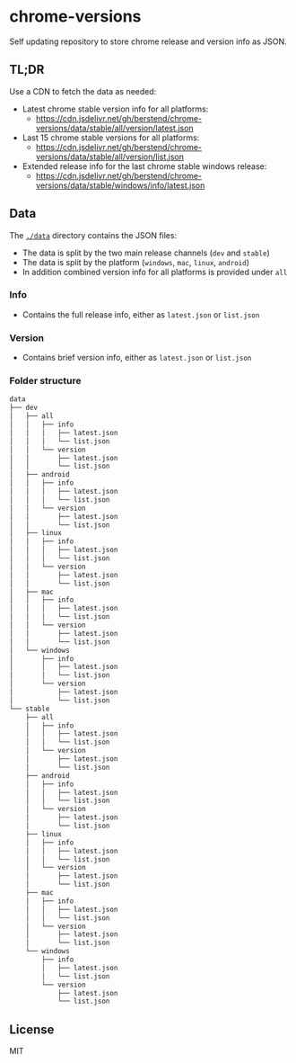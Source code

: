 # chrome-versions

Self updating repository to store chrome release and version info as JSON.

## TL;DR

Use a CDN to fetch the data as needed:

- Latest chrome stable version info for all platforms:
  - https://cdn.jsdelivr.net/gh/berstend/chrome-versions/data/stable/all/version/latest.json
- Last 15 chrome stable versions for all platforms:
  - https://cdn.jsdelivr.net/gh/berstend/chrome-versions/data/stable/all/version/list.json
- Extended release info for the last chrome stable windows release:
  - https://cdn.jsdelivr.net/gh/berstend/chrome-versions/data/stable/windows/info/latest.json

## Data

The [`./data`](./data/) directory contains the JSON files:

- The data is split by the two main release channels (`dev` and `stable`)
- The data is split by the platform (`windows`, `mac`, `linux`, `android`)
- In addition combined version info for all platforms is provided under `all`

### Info

- Contains the full release info, either as `latest.json` or `list.json`

### Version

- Contains brief version info, either as `latest.json` or `list.json`

### Folder structure

```bash
data
├── dev
│   ├── all
│   │   ├── info
│   │   │   ├── latest.json
│   │   │   └── list.json
│   │   └── version
│   │       ├── latest.json
│   │       └── list.json
│   ├── android
│   │   ├── info
│   │   │   ├── latest.json
│   │   │   └── list.json
│   │   └── version
│   │       ├── latest.json
│   │       └── list.json
│   ├── linux
│   │   ├── info
│   │   │   ├── latest.json
│   │   │   └── list.json
│   │   └── version
│   │       ├── latest.json
│   │       └── list.json
│   ├── mac
│   │   ├── info
│   │   │   ├── latest.json
│   │   │   └── list.json
│   │   └── version
│   │       ├── latest.json
│   │       └── list.json
│   └── windows
│       ├── info
│       │   ├── latest.json
│       │   └── list.json
│       └── version
│           ├── latest.json
│           └── list.json
└── stable
    ├── all
    │   ├── info
    │   │   ├── latest.json
    │   │   └── list.json
    │   └── version
    │       ├── latest.json
    │       └── list.json
    ├── android
    │   ├── info
    │   │   ├── latest.json
    │   │   └── list.json
    │   └── version
    │       ├── latest.json
    │       └── list.json
    ├── linux
    │   ├── info
    │   │   ├── latest.json
    │   │   └── list.json
    │   └── version
    │       ├── latest.json
    │       └── list.json
    ├── mac
    │   ├── info
    │   │   ├── latest.json
    │   │   └── list.json
    │   └── version
    │       ├── latest.json
    │       └── list.json
    └── windows
        ├── info
        │   ├── latest.json
        │   └── list.json
        └── version
            ├── latest.json
            └── list.json
```

## License

MIT

